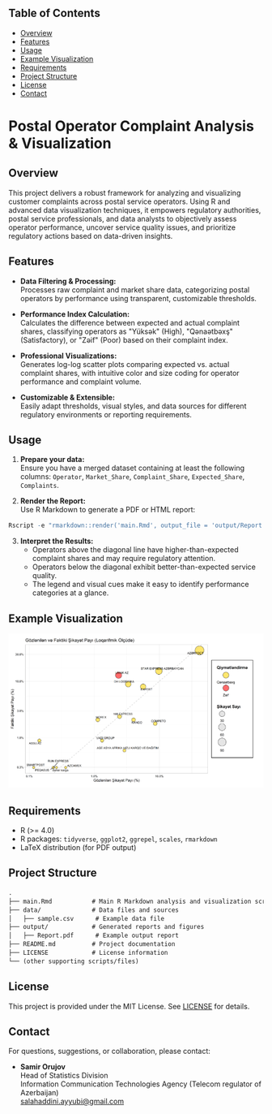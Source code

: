 ## Table of Contents
- [Overview](#overview)
- [Features](#features)
- [Usage](#usage)
- [Example Visualization](#example-visualization)
- [Requirements](#requirements)
- [Project Structure](#project-structure)
- [License](#license)
- [Contact](#contact)

# Postal Operator Complaint Analysis & Visualization

## Overview

This project delivers a robust framework for analyzing and visualizing customer complaints across postal service operators. Using R and advanced data visualization techniques, it empowers regulatory authorities, postal service professionals, and data analysts to objectively assess operator performance, uncover service quality issues, and prioritize regulatory actions based on data-driven insights.

## Features

- **Data Filtering & Processing:**  
  Processes raw complaint and market share data, categorizing postal operators by performance using transparent, customizable thresholds.

- **Performance Index Calculation:**  
  Calculates the difference between expected and actual complaint shares, classifying operators as "Yüksək" (High), "Qənaətbəxş" (Satisfactory), or "Zəif" (Poor) based on their complaint index.

- **Professional Visualizations:**  
  Generates log-log scatter plots comparing expected vs. actual complaint shares, with intuitive color and size coding for operator performance and complaint volume.

- **Customizable & Extensible:**  
  Easily adapt thresholds, visual styles, and data sources for different regulatory environments or reporting requirements.

## Usage

1. **Prepare your data:**  
   Ensure you have a merged dataset containing at least the following columns: `Operator`, `Market_Share`, `Complaint_Share`, `Expected_Share`, `Complaints`.

2. **Render the Report:**  
   Use R Markdown to generate a PDF or HTML report:
```r
Rscript -e "rmarkdown::render('main.Rmd', output_file = 'output/Report.pdf')"
```

3. **Interpret the Results:**  
   - Operators above the diagonal line have higher-than-expected complaint shares and may require regulatory attention.
   - Operators below the diagonal exhibit better-than-expected service quality.
   - The legend and visual cues make it easy to identify performance categories at a glance.

## Example Visualization

![Sample Plot](./data/sample.png)

## Requirements

- R (>= 4.0)
- R packages: `tidyverse`, `ggplot2`, `ggrepel`, `scales`, `rmarkdown`
- LaTeX distribution (for PDF output)

## Project Structure
```markdown
.
├── main.Rmd           # Main R Markdown analysis and visualization script
├── data/              # Data files and sources
│   ├── sample.csv      # Example data file
├── output/            # Generated reports and figures
│   ├── Report.pdf      # Example output report
├── README.md          # Project documentation
├── LICENSE            # License information
└── (other supporting scripts/files)
``` 

## License

This project is provided under the MIT License. See [LICENSE](LICENSE) for details.

## Contact

For questions, suggestions, or collaboration, please contact:

- **Samir Orujov**  
  Head of Statistics Division  
  Information Communication Technologies Agency (Telecom regulator of Azerbaijan)  
  salahaddini.ayyubi@gmail.com
